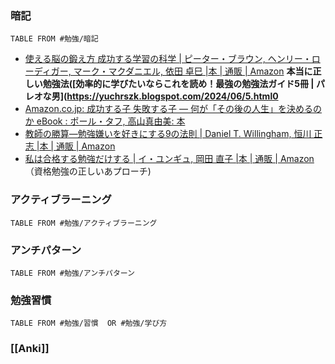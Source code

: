 ### 暗記
```dataview
TABLE FROM #勉強/暗記  
```

- [使える脳の鍛え方 成功する学習の科学 | ピーター・ブラウン, ヘンリー・ローディガー, マーク・マクダニエル, 依田 卓巳 |本 | 通販 | Amazon](https://www.amazon.co.jp/dp/4757160666?tag=maftracking142669-22&linkCode=ure&creative=6339)
**本当に正しい勉強法([効率的に学びたいならこれを読め！最強の勉強法ガイド5冊 | パレオな男](https://yuchrszk.blogspot.com/2024/06/5.html0**
- [Amazon.co.jp: 成功する子 失敗する子 ― 何が「その後の人生」を決めるのか eBook : ポール・タフ, 高山真由美: 本](https://www.amazon.co.jp/dp/B00MRRF3N8?tag=maftracking142669-22&linkCode=ure&creative=6339)
- [教師の勝算―勉強嫌いを好きにする9の法則 | Daniel T. Willingham, 恒川 正志 |本 | 通販 | Amazon](https://www.amazon.co.jp/dp/4491036829?tag=maftracking142669-22&linkCode=ure&creative=6339)
- [私は合格する勉強だけする | イ・ユンギュ, 岡田 直子 |本 | 通販 | Amazon](https://www.amazon.co.jp/%E7%A7%81%E3%81%AF%E5%90%88%E6%A0%BC%E3%81%99%E3%82%8B%E5%8B%89%E5%BC%B7%E3%81%A0%E3%81%91%E3%81%99%E3%82%8B-%E3%82%A4%E3%83%BB%E3%83%A6%E3%83%B3%E3%82%AE%E3%83%A5/dp/4296001167/ref=cm_cr_arp_d_product_top?ie=UTF8)（資格勉強の正しいあプローチ)
### アクティブラーニング
```dataview
TABLE FROM #勉強/アクティブラーニング 
```
### アンチパターン
```dataview
TABLE FROM #勉強/アンチパターン 
```
### 勉強習慣
```dataview
TABLE FROM #勉強/習慣  OR #勉強/学び方 
```

### [[Anki]]

